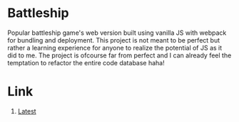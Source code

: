 # Battleship

Popular battleship game's web version built using vanilla JS with webpack for bundling and deployment. This project is not meant to be perfect but rather a learning experience for anyone to realize the potential of JS as it did to me. The project is ofcourse far from perfect and I can already feel the temptation to refactor the entire code database haha!

# Link

1. [Latest](https://prince-thind.github.io/battleship/)
